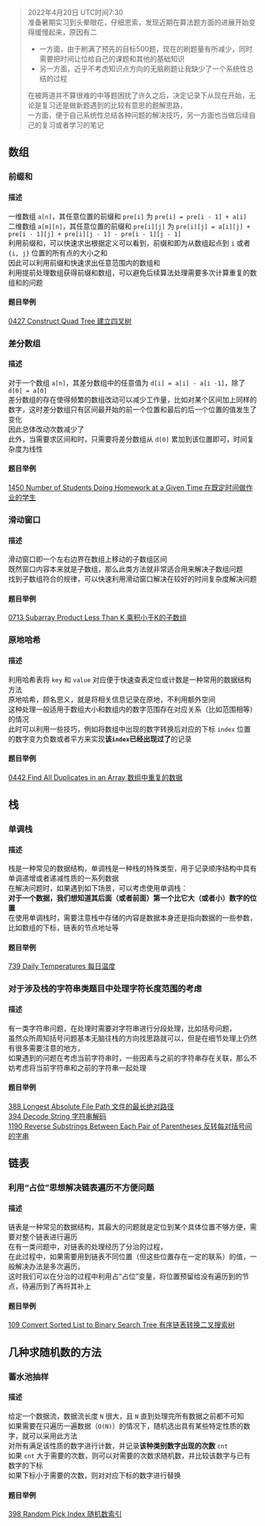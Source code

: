 > 2022年4月20日 UTC时间7:30  
> 准备暑期实习到头晕眼花，仔细思索，发现近期在算法题方面的进展开始变得缓慢起来，原因有二  
> - 一方面，由于刷满了预先的目标500题，现在的刷题量有所减少，同时需要把时间让位给自己的课题和其他的基础知识  
> - 另一方面，近乎不考虑知识点方向的无脑刷题让我缺少了一个系统性总结的过程  
> 
> 在被两道并不算很难的中等题困扰了许久之后，决定记录下从现在开始，无论是复习还是做新题遇到的比较有意思的题解思路，  
> 一方面，便于自己系统性总结各种问题的解决技巧，另一方面也当做后续自己的复习或者学习的笔记  

## 数组

### 前缀和
#### 描述
一维数组 `a[n]`，其任意位置的前缀和 `pre[i]` 为 `pre[i] = pre[i - 1] + a[i]`  
二维数组 `a[m][n]`，其任意位置的前缀和 `pre[i][j]` 为 `pre[i][j] = a[i][j] + pre[i - 1][j] + pre[i][j - 1] - pre[i - 1][j - 1]`  
利用前缀和，可以快速求出根据定义可以看到，前缀和即为从数组起点到 `i` 或者 `{i, j}` 位置的所有点的大小之和  
因此可以利用前缀和快速求出任意范围内的数组和  
利用提前处理数组获得前缀和数组，可以避免后续算法处理需要多次计算重复的数组和的问题  
#### 题目举例
[0427 Construct Quad Tree 建立四叉树](./%230427%20Construct%20Quad%20Tree%20建立四叉树.md)  

### 差分数组
#### 描述
对于一个数组 `a[n]`，其差分数组中的任意值为 `d[i] = a[i] - a[i -1]`，除了 `d[0] = a[0]`  
差分数组的存在使得频繁的数组改动可以减少工作量，比如对某个区间加上同样的数字，这时差分数组只有区间最开始的前一个位置和最后的后一个位置的值发生了变化  
因此总体改动次数减少了  
此外，当需要求区间和时，只需要将差分数组从 `d[0]` 累加到该位置即可，时间复杂度为线性  
#### 题目举例
[1450 Number of Students Doing Homework at a Given Time 在既定时间做作业的学生](./%231450%20Number%20of%20Students%20Doing%20Homework%20at%20a%20Given%20Time%20在既定时间做作业的学生.md)

### 滑动窗口
#### 描述
滑动窗口即一个左右边界在数组上移动的子数组区间  
既然窗口内容本来就是子数组，那么此类方法就非常适合用来解决子数组问题  
找到子数组符合的规律，可以快速利用滑动窗口解决在较好的时间复杂度解决问题  
#### 题目举例
[0713 Subarray Product Less Than K 乘积小于K的子数组](./%230713%20Subarray%20Product%20Less%20Than%20K%20乘积小于K的子数组.md)  

### 原地哈希
#### 描述
利用哈希表将 `key` 和 `value` 对应便于快速查表定位或计数是一种常用的数据结构方法  
原地哈希，顾名思义，就是将相关信息记录在原地，不利用额外空间  
这种处理一般适用于数组大小和数组内的数字范围存在对应关系（比如范围相等）的情况  
此时可以利用一些技巧，例如将数组中出现的数字转换后对应的下标 `index` 位置的数字变为负数或者平方来实现**该`index`已经出现过了**的记录  
#### 题目举例
[0442 Find All Duplicates in an Array 数组中重复的数据](./%230442%20Find%20All%20Duplicates%20in%20an%20Array%20数组中重复的数据.md)

## 栈

### 单调栈
#### 描述
栈是一种常见的数据结构，单调栈是一种栈的特殊类型，用于记录顺序结构中具有单调递增或者递减性质的一系列数据  
在解决问题时，如果遇到如下场景，可以考虑使用单调栈：  
**对于一个数据，我们想知道其后面（或者前面）第一个比它大（或者小）数字的位置**  
在使用单调栈时，需要注意栈中存储的内容是数据本身还是指向数据的一些参数，比如数组的下标，链表的节点地址等  
#### 题目举例
[739 Daily Temperatures 每日温度](./%230739%20Daily%20Temperatures%20每日温度.md)  

### 对于涉及栈的字符串类题目中处理字符长度范围的考虑
#### 描述
有一类字符串问题，在处理时需要对字符串进行分段处理，比如括号问题，  
虽然众所周知括号问题基本无脑往栈的方向找思路就可以，但是在细节处理上仍然有很多需要注意的地方，  
如果遇到的问题在考虑当前字符串时，一些因素与之前的字符串存在关联，那么不妨考虑将当前字符串和之前的字符串一起处理  
#### 题目举例
[388 Longest Absolute File Path 文件的最长绝对路径](./%230388%20Longest%20Absolute%20File%20Path%20文件的最长绝对路径.md)  
[394 Decode String 字符串解码](./%230394%20Decode%20String%20字符串解码.md)  
[1190 Reverse Substrings Between Each Pair of Parentheses 反转每对括号间的字串](./%231190%20Reverse%20Substrings%20Between%20Each%20Pair%20of%20Parentheses%20反转每对括号间的字串.md)  

## 链表
### 利用“占位”思想解决链表遍历不方便问题
#### 描述
链表是一种常见的数据结构，其最大的问题就是定位到某个具体位置不够方便，需要对整个链表进行遍历  
在有一类问题中，对链表的处理经历了分治的过程，  
在此过程中，如果需要用到链表不同位置（但这些位置存在一定的联系）的值，一般解决办法是多次遍历，  
这时我们可以在分治的过程中利用占“占位”变量，将位置预留给没有遍历到的节点，待遍历到了再将其补上  
#### 题目举例
[109 Convert Sorted List to Binary Search Tree 有序链表转换二叉搜索树](./%230109%20Convert%20Sorted%20List%20to%20Binary%20Search%20Tree%20有序链表转换二叉搜索树.md)

## 几种求随机数的方法
### 蓄水池抽样
#### 描述
给定一个数据流，数据流长度 `N` 很大，且 `N` 直到处理完所有数据之前都不可知  
如果需要在只遍历一遍数据（`O(N)`）的情况下，随机选出具有某些特定性质的数字，就可以采用此方法  
对所有满足该性质的数字进行计数，并记录**该种类别数字出现的次数** `cnt`  
如果 `cnt` 大于需要的次数，则可以对需要的次数求随机数，并比较该数字与已有数字的下标  
如果下标小于需要的次数，则对对应下标的数字进行替换  
#### 题目举例
[398 Random Pick Index 随机数索引](./%230398%20Random%20Pick%20Index%20随机数索引.md)  
